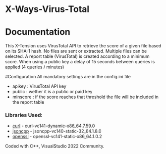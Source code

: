 # X-Ways-Virus-Total

# Documentation
This X-Tension uses VirusTotal API to retrieve the score of a given file based on its SHA-1 hash.
No files are sent or extracted.
Multiple files can be selected.
A report table (VirusTotal) is created according to a minimum score.
When using a public key a delay of 15 seconds between queries is applied (4 queries / minutes)


#Configuration
All mandatory settings are in the config.ini file

* apikey : VirusTotal API key
* public : wether it is a public or paid key
* minscore : if the score reaches that threshold the file will be included in the report table



### Libraries Used:
*	[curl]() - curl-vc141-dynamic-x86_64.7.59.0
*	[jsoncpp]() - jsoncpp-vc140-static-32_64.1.8.0
*	[openssl]() - openssl-vc141-static-x86_64.1.0.2

Coded with C++, VisualStudio 2022 Community.

























